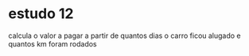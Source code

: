 # estudo 12
 calcula o valor a pagar a partir de quantos dias o carro ficou alugado e quantos km foram rodados
